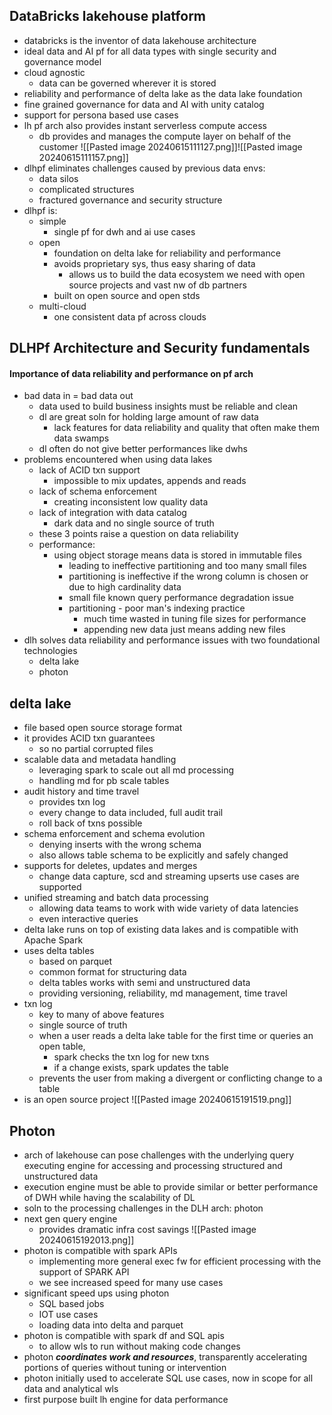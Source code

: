 ## DataBricks lakehouse platform
- databricks is the inventor of data lakehouse architecture
- ideal data and AI pf for all data types with single security and governance model
- cloud agnostic
	- data can be governed wherever it is stored
- reliability and performance of delta lake as the data lake foundation
- fine grained governance for data and AI with unity catalog
- support for persona based use cases
- lh pf arch also provides instant serverless compute access
	- db provides and manages the compute layer on behalf of the customer
![[Pasted image 20240615111127.png]]![[Pasted image 20240615111157.png]]
- dlhpf eliminates challenges caused by previous data envs:
	- data silos
	- complicated structures
	- fractured governance and security structure
- dlhpf is:
	- simple
		- single pf for dwh and ai use cases
	- open
		- foundation on delta lake for reliability and performance
		- avoids proprietary sys, thus easy sharing of data
			- allows us to build the data ecosystem we need with open source projects and vast nw of db partners
		- built on open source and open stds
	- multi-cloud
		- one consistent data pf across clouds

## DLHPf Architecture and Security fundamentals
#### Importance of data reliability and performance on pf arch
- bad data in = bad data out
	- data used to build business insights must be reliable and clean
	- dl are great soln for holding large amount of raw data
		- lack features for data reliability and quality that often make them data swamps
	- dl often do not give better performances like dwhs
- problems encountered when using data lakes
	- lack of ACID txn support
		- impossible to mix updates, appends and reads
	- lack of schema enforcement
		- creating inconsistent low quality data
	- lack of integration with data catalog
		- dark data and no single source of truth
	- these 3 points raise a question on data reliability
	- performance:
		- using object storage means data is stored in immutable files
			- leading to ineffective partitioning and too many small files
			- partitioning is ineffective if the wrong column is chosen or due to high cardinality data
			- small file known query performance degradation issue
			- partitioning - poor man's indexing practice
				- much time wasted in tuning file sizes for performance
				- appending new data just means adding new files
- dlh solves data reliability and performance issues with two foundational technologies
	- delta lake 
	- photon
## delta lake
- file based open source storage format
- it provides ACID txn guarantees
	- so no partial corrupted files
- scalable data and metadata handling
	- leveraging spark to scale out all md processing
	- handling md for pb scale tables
- audit history and time travel
	- provides txn log
	- every change to data included, full audit trail
	- roll back of txns possible
- schema enforcement and schema evolution
	- denying inserts with the wrong schema
	- also allows table schema to be explicitly and safely changed
- supports for deletes, updates and merges
	- change data capture, scd and streaming upserts use cases are supported
- unified streaming and batch data processing
	- allowing data teams to work with wide variety of data latencies
	- even interactive queries
- delta lake runs on top of existing data lakes and is compatible with Apache Spark
- uses delta tables
	- based on parquet
	- common format for structuring data
	- delta tables works with semi and unstructured data
	- providing versioning, reliability, md management, time travel
- txn log
	- key to many of above features
	- single source of truth
	- when a user reads a delta lake table for the first time or queries an open table, 
		- spark checks the txn log for new txns
		- if a change exists, spark updates the table
	- prevents the user from making a divergent or conflicting change to a table
- is an open source project
![[Pasted image 20240615191519.png]]

## Photon
- arch of lakehouse can pose challenges with the underlying query executing engine for accessing and processing structured and unstructured data
- execution engine must be able to provide similar or better performance of DWH while having the scalability of DL
- soln to the processing challenges in the DLH arch: photon
- next gen query engine
	- provides dramatic infra cost savings
![[Pasted image 20240615192013.png]]
- photon is compatible with spark APIs
	- implementing more general exec fw for efficient processing with the support of SPARK API
	- we see increased speed for many use cases
- significant speed ups using photon
	- SQL based jobs
	- IOT use cases
	- loading data into delta and parquet
- photon is compatible with spark df and SQL apis
	- to allow wls to run without making code changes
- photon ***coordinates work and resources***, transparently accelerating portions of queries without tuning or intervention
- photon initially used to accelerate SQL use cases, now in scope for all data and analytical wls
- first purpose built lh engine for data performance